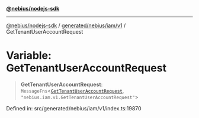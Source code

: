 [**@nebius/nodejs-sdk**](../../../../../README.md)

***

[@nebius/nodejs-sdk](../../../../../README.md) / [generated/nebius/iam/v1](../README.md) / GetTenantUserAccountRequest

# Variable: GetTenantUserAccountRequest

> **GetTenantUserAccountRequest**: `MessageFns`\<[`GetTenantUserAccountRequest`](../interfaces/GetTenantUserAccountRequest.md), `"nebius.iam.v1.GetTenantUserAccountRequest"`\>

Defined in: src/generated/nebius/iam/v1/index.ts:19870
